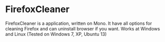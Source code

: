 FirefoxCleaner
==============

FirefoxCleaner is a application, written on Mono. It have all options for cleaning Firefox and can uninstall browser if you want. Works at Windows and Linux (Tested on Windows 7, XP, Ubuntu 13)
